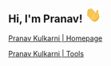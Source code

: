 ## Hi, I'm Pranav! <img src="./assets/img/hi.gif" height="32" />

[Pranav Kulkarni | Homepage ](https://pranavcode.com)

[Pranav Kulkarni | Tools](https://tools.pranavcode.com) 

<!--
**pranavcode/pranavcode** is a ✨ _special_ ✨ repository because its `README.md` (this file) appears on your GitHub profile.

Here are some ideas to get you started:

- 🔭 I’m currently working on ...
- 🌱 I’m currently learning ...
- 👯 I’m looking to collaborate on ...
- 🤔 I’m looking for help with ...
- 💬 Ask me about ...
- 📫 How to reach me: ...
- 😄 Pronouns: ...
- ⚡ Fun fact: ...
-->
